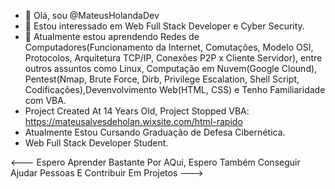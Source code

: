 
- 👋 Olá, sou @MateusHolandaDev
- 👀 Estou interessado em Web Full Stack Developer e Cyber Security.
- 🌱 Atualmente estou aprendendo Redes de Computadores(Funcionamento da Internet, Comutações, Modelo OSI, Protocolos, Arquitetura TCP/IP, Conexões P2P x Cliente Servidor), entre outros assuntos como Linux, Computação em Nuvem(Google Clound), Pentest(Nmap, Brute Force, Dirb, Privilege Escalation, Shell Script, Codificações),Devenvolvimento Web(HTML, CSS) e Tenho Familiaridade com VBA.
- Project Created At 14 Years Old, Project Stopped VBA: https://mateusalvesdeholan.wixsite.com/html-rapido
- Atualmente Estou Cursando Graduação de Defesa Cibernética.
- Web Full Stack Developer Student.


<---
Espero Aprender Bastante Por AQui, Espero Também Conseguir Ajudar Pessoas E Contribuir Em Projetos
--->
